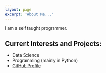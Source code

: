```yaml
---
layout: page
excerpt: "About Me..."
---
```


I am a self taught programmer.

## Current Interests and Projects:

- Data Science
- Programming (mainly in Python)
- [GitHub Profile](https://github.com/m1ghtfr3e)

